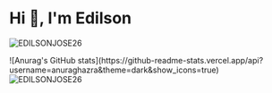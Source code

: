 <h1 align="left">Hi 👋, I'm Edilson</h1>
<p align="left"> <img src="https://komarev.com/ghpvc/?username=EDILSONJOSE26" alt="EDILSONJOSE26" /> </p>
![Anurag's GitHub stats](https://github-readme-stats.vercel.app/api?username=anuraghazra&theme=dark&show_icons=true)
<img src="https://github-readme-stats.vercel.app/api?username=EDILSONJOSE26&show_icons=true" alt="EDILSONJOSE26" /> </p>
